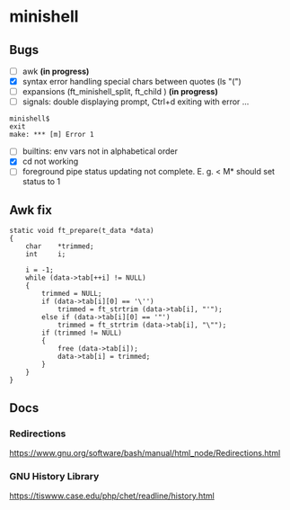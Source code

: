 # minishell

## Bugs
- [ ] awk **(in progress)**
- [x] syntax error handling special chars between quotes (ls "(")
- [ ] expansions (ft_minishell_split, ft_child ) **(in progress)**
- [ ] signals: double displaying prompt, Ctrl+d exiting with error ...
```
minishell$
exit
make: *** [m] Error 1
```
- [ ] builtins: env vars not in alphabetical order
- [x] cd not working
- [ ] foreground pipe status updating not complete. E. g. < M* should set status to 1

## Awk fix

```
static void	ft_prepare(t_data *data)
{
	char	*trimmed;
	int		i;

	i = -1;
	while (data->tab[++i] != NULL)
	{
		trimmed = NULL;
		if (data->tab[i][0] == '\'')
			trimmed = ft_strtrim (data->tab[i], "'");
		else if (data->tab[i][0] == '"')
			trimmed = ft_strtrim (data->tab[i], "\"");
		if (trimmed != NULL)
		{
			free (data->tab[i]);
			data->tab[i] = trimmed;
		}
	}
}
```

## Docs
### Redirections
https://www.gnu.org/software/bash/manual/html_node/Redirections.html

### GNU History Library
https://tiswww.case.edu/php/chet/readline/history.html
